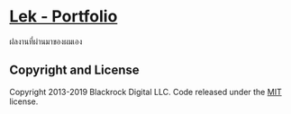 # [Lek - Portfolio](https://lekcool.github.io/)
ฝลงานที่ผ่านมาของผมเอง

## Copyright and License

Copyright 2013-2019 Blackrock Digital LLC. Code released under the [MIT](https://github.com/BlackrockDigital/startbootstrap-freelancer/blob/gh-pages/LICENSE) license.
